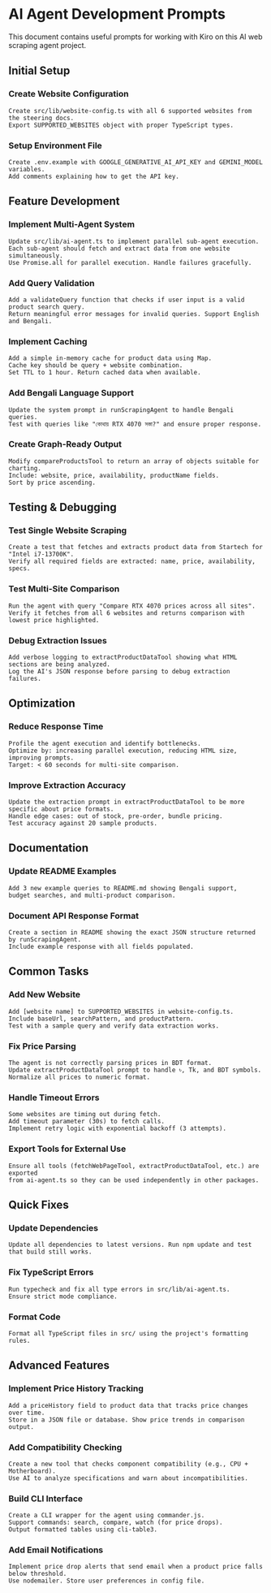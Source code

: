 # AI Agent Development Prompts

This document contains useful prompts for working with Kiro on this AI web scraping agent project.

## Initial Setup

### Create Website Configuration

```
Create src/lib/website-config.ts with all 6 supported websites from the steering docs.
Export SUPPORTED_WEBSITES object with proper TypeScript types.
```

### Setup Environment File

```
Create .env.example with GOOGLE_GENERATIVE_AI_API_KEY and GEMINI_MODEL variables.
Add comments explaining how to get the API key.
```

## Feature Development

### Implement Multi-Agent System

```
Update src/lib/ai-agent.ts to implement parallel sub-agent execution.
Each sub-agent should fetch and extract data from one website simultaneously.
Use Promise.all for parallel execution. Handle failures gracefully.
```

### Add Query Validation

```
Add a validateQuery function that checks if user input is a valid product search query.
Return meaningful error messages for invalid queries. Support English and Bengali.
```

### Implement Caching

```
Add a simple in-memory cache for product data using Map.
Cache key should be query + website combination.
Set TTL to 1 hour. Return cached data when available.
```

### Add Bengali Language Support

```
Update the system prompt in runScrapingAgent to handle Bengali queries.
Test with queries like "কোথায় RTX 4070 সস্তা?" and ensure proper response.
```

### Create Graph-Ready Output

```
Modify compareProductsTool to return an array of objects suitable for charting.
Include: website, price, availability, productName fields.
Sort by price ascending.
```

## Testing & Debugging

### Test Single Website Scraping

```
Create a test that fetches and extracts product data from Startech for "Intel i7-13700K".
Verify all required fields are extracted: name, price, availability, specs.
```

### Test Multi-Site Comparison

```
Run the agent with query "Compare RTX 4070 prices across all sites".
Verify it fetches from all 6 websites and returns comparison with lowest price highlighted.
```

### Debug Extraction Issues

```
Add verbose logging to extractProductDataTool showing what HTML sections are being analyzed.
Log the AI's JSON response before parsing to debug extraction failures.
```

## Optimization

### Reduce Response Time

```
Profile the agent execution and identify bottlenecks.
Optimize by: increasing parallel execution, reducing HTML size, improving prompts.
Target: < 60 seconds for multi-site comparison.
```

### Improve Extraction Accuracy

```
Update the extraction prompt in extractProductDataTool to be more specific about price formats.
Handle edge cases: out of stock, pre-order, bundle pricing.
Test accuracy against 20 sample products.
```

## Documentation

### Update README Examples

```
Add 3 new example queries to README.md showing Bengali support,
budget searches, and multi-product comparison.
```

### Document API Response Format

```
Create a section in README showing the exact JSON structure returned by runScrapingAgent.
Include example response with all fields populated.
```

## Common Tasks

### Add New Website

```
Add [website name] to SUPPORTED_WEBSITES in website-config.ts.
Include baseUrl, searchPattern, and productPattern.
Test with a sample query and verify data extraction works.
```

### Fix Price Parsing

```
The agent is not correctly parsing prices in BDT format.
Update extractProductDataTool prompt to handle ৳, Tk, and BDT symbols.
Normalize all prices to numeric format.
```

### Handle Timeout Errors

```
Some websites are timing out during fetch.
Add timeout parameter (30s) to fetch calls.
Implement retry logic with exponential backoff (3 attempts).
```

### Export Tools for External Use

```
Ensure all tools (fetchWebPageTool, extractProductDataTool, etc.) are exported
from ai-agent.ts so they can be used independently in other packages.
```

## Quick Fixes

### Update Dependencies

```
Update all dependencies to latest versions. Run npm update and test that build still works.
```

### Fix TypeScript Errors

```
Run typecheck and fix all type errors in src/lib/ai-agent.ts.
Ensure strict mode compliance.
```

### Format Code

```
Format all TypeScript files in src/ using the project's formatting rules.
```

## Advanced Features

### Implement Price History Tracking

```
Add a priceHistory field to product data that tracks price changes over time.
Store in a JSON file or database. Show price trends in comparison output.
```

### Add Compatibility Checking

```
Create a new tool that checks component compatibility (e.g., CPU + Motherboard).
Use AI to analyze specifications and warn about incompatibilities.
```

### Build CLI Interface

```
Create a CLI wrapper for the agent using commander.js.
Support commands: search, compare, watch (for price drops).
Output formatted tables using cli-table3.
```

### Add Email Notifications

```
Implement price drop alerts that send email when a product price falls below threshold.
Use nodemailer. Store user preferences in config file.
```

